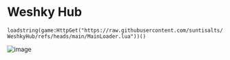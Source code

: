 # Weshky Hub
```loadstring(game:HttpGet("https://raw.githubusercontent.com/suntisalts/WeshkyHub/refs/heads/main/MainLoader.lua"))() ```

![image](https://github.com/user-attachments/assets/a4c91113-484e-469a-8f28-28f8ee5de5ad)
